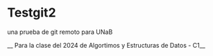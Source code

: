 # Testgit2
una prueba de git remoto para UNaB

__ Para la clase del 2024 de Algortimos y Estructuras de Datos - C1__
